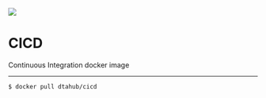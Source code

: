 ![](https://github.com/digital-technology-agency/cicd/workflows/Docker%20Image%20CI/badge.svg)
# CICD
Continuous Integration docker image

---

```
$ docker pull dtahub/cicd
```
